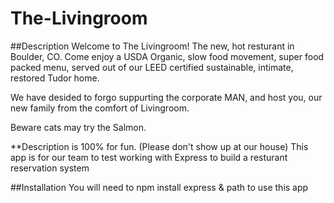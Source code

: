 # The-Livingroom

##Description
Welcome to The Livingroom!
The new, hot resturant in Boulder, CO.
Come enjoy a USDA Organic, slow food movement, super food packed menu, served out of our LEED certified sustainable, intimate, restored Tudor home. 

We have desided to forgo suppurting the corporate MAN, and host you, our new family from the comfort of Livingroom. 

Beware cats may try the Salmon.


**Description is 100% for fun. (Please don't show up at our house)
This app is for our team to test working with Express to build a resturant reservation system

##Installation
You will need to npm install express & path to use this app
